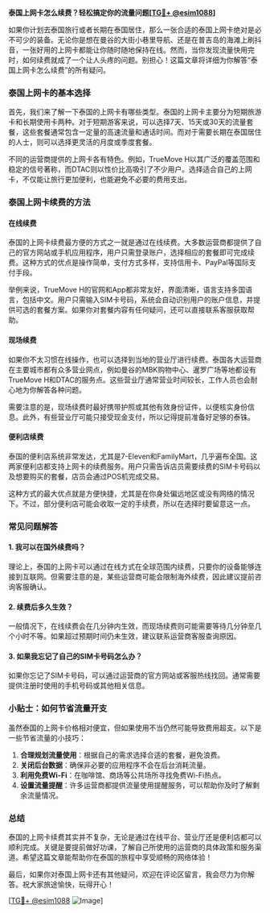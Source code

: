 **泰国上网卡怎么续费？轻松搞定你的流量问题[[TG💪+ @esim1088](https://t.me/s/esim1088)]**

如果你计划去泰国旅行或者长期在泰国居住，那么一张合适的泰国上网卡绝对是必不可少的装备。无论你是想在曼谷的大街小巷里导航、还是在普吉岛的海滩上刷抖音，一张好用的上网卡都能让你随时随地保持在线。然而，当你发现流量快用完时，如何续费就成了一个让人头疼的问题。别担心！这篇文章将详细为你解答“泰国上网卡怎么续费”的所有疑问。

### 泰国上网卡的基本选择

首先，我们来了解一下泰国的上网卡有哪些类型。泰国的上网卡主要分为短期旅游卡和长期使用卡两种。对于短期游客来说，可以选择7天、15天或30天的流量套餐，这些套餐通常包含一定量的高速流量和通话时间。而对于需要长期在泰国居住的人士，则可以选择更灵活的月度或季度套餐。

不同的运营商提供的上网卡各有特色。例如，TrueMove H以其广泛的覆盖范围和稳定的信号著称，而DTAC则以性价比高吸引了不少用户。选择适合自己的上网卡，不仅能让旅行更加便利，也能避免不必要的费用支出。

### 泰国上网卡续费的方法

#### 在线续费

泰国的上网卡续费最方便的方式之一就是通过在线续费。大多数运营商都提供了自己的官方网站或手机应用程序，用户只需登录账户，选择相应的套餐即可完成续费。这种方式的优点是操作简单，支付方式多样，支持信用卡、PayPal等国际支付手段。

举例来说，TrueMove H的官网和App都非常友好，界面清晰，语言支持多国语言，包括中文。用户只需输入SIM卡号码，系统会自动识别用户的账户信息，并提供可选的套餐方案。如果你对套餐内容有任何疑问，还可以直接联系客服获取帮助。

#### 现场续费

如果你不太习惯在线操作，也可以选择到当地的营业厅进行续费。泰国各大运营商在主要城市都有众多营业网点，例如曼谷的MBK购物中心、暹罗广场等地都设有TrueMove H和DTAC的服务点。这些营业厅通常营业时间较长，工作人员也会耐心地为你解答各种问题。

需要注意的是，现场续费时最好携带护照或其他有效身份证件，以便核实身份信息。此外，有些营业厅可能只接受现金支付，所以记得提前准备好足够的泰铢。

#### 便利店续费

泰国的便利店系统非常发达，尤其是7-Eleven和FamilyMart，几乎遍布全国。这两家便利店都支持上网卡的续费服务。用户只需告诉店员需要续费的SIM卡号码以及想要购买的套餐，店员会通过POS机完成交易。

这种方式的最大优点就是方便快捷，尤其是在你身处偏远地区或没有网络的情况下。不过，部分便利店可能会收取一定的手续费，所以在选择时要留意这一点。

### 常见问题解答

#### 1. 我可以在国外续费吗？

理论上，泰国的上网卡可以通过在线方式在全球范围内续费，只要你的设备能够连接到互联网。但需要注意的是，某些运营商可能会限制海外续费，因此建议提前咨询客服确认。

#### 2. 续费后多久生效？

一般情况下，在线续费会在几分钟内生效，而现场续费则可能需要等待几分钟至几个小时不等。如果超过预期时间仍未生效，建议联系运营商客服查询原因。

#### 3. 如果我忘记了自己的SIM卡号码怎么办？

如果你忘记了SIM卡号码，可以通过运营商的官方网站或客服热线找回。通常需要提供注册时使用的手机号码或其他相关信息。

### 小贴士：如何节省流量开支

虽然泰国的上网卡价格相对便宜，但如果使用不当仍然可能导致费用超支。以下是一些节省流量的小技巧：

1. **合理规划流量使用**：根据自己的需求选择合适的套餐，避免浪费。
2. **关闭后台数据**：确保非必要的应用程序不会在后台消耗流量。
3. **利用免费Wi-Fi**：在咖啡馆、商场等公共场所寻找免费Wi-Fi热点。
4. **设置流量提醒**：许多运营商都提供流量使用提醒服务，可以帮助你及时了解剩余流量情况。

### 总结

泰国的上网卡续费其实并不复杂，无论是通过在线平台、营业厅还是便利店都可以顺利完成。关键是要提前做好功课，了解自己所使用的运营商的具体政策和服务渠道。希望这篇文章能帮助你在泰国的旅程中享受顺畅的网络体验！

最后，如果你对泰国上网卡还有其他疑问，欢迎在评论区留言，我会尽力为你解答。祝大家旅途愉快，玩得开心！

[[TG💪+ @esim1088](https://t.me/s/esim1088) ![Image](https://i.postimg.cc/4NQfJmqS/Snipaste-2025-05-13-00-14-12.png)]